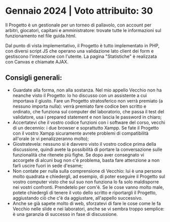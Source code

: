  # Gennaio 2024 |  Voto attribuito: 30 

Il Progetto è un gestionale per un torneo di pallavolo, con account per arbitri, giocatori, capitani e amministratore: trovate tutte le informazioni sul funzionamento nel file guida.html.

Dal punto di vista implementativo, il Progetto è tutto implementato in PHP, con diversi script JS che operano una validazione lato client dei form e gestiscono l'interazione con l'utente. La pagina "Statistiche" è realizzata con Canvas e chiamate AJAX.




## Consigli generali:

- Guardate alla forma, non alla sostanza. Nel mio appello Vecchio non ha neanche visto il Progetto: lo ho discusso con un assistente a cui importava il giusto. Fare un Progetto stratosferico non verrà premiato (a nessuno importa nulla): verrà premiato fare codice ben scritto e ordinato, che funziona sul computer del laboratorio, che passa il test del validatore, usa i prepared statement e non lascia le password in chiaro;
- Accertatevi che il vostro codice funzioni con i software del corso, vecchi di un decennio: i due browser e soprattutto Xampp. Se fate il Progetto con il vostro Xampp sicuramente avrete problemi di compatibilità all'orale (e vi penalizzeranno molto);
- Giostratevela: nessuno si è davvero visto il vostro codice prima della discussione, quindi avete la possibilità di portare la conversazione sulle funzionalità che ritenete più fighe. Se dopo aver consegnato vi accorgete di alcuni bug non c'è problema, basta fare attenzione a non farli uscire fuori in sede d'esame;
- Non contate per nulla sulla comprensione di Vecchio: lui è una persona molto quadrata e chiedergli, ad esempio, di poter eseguire il Progetto sul vostro computer visto che sul suo non funziona lo fa solo maldisporre nei vostri confronti. Prendetelo per com'è. Se le cose vanno molto male, potete chiedergli di tenere il voto dello scritto e riportargli il Progetto, aggiustando ciò che c'è da aggiustare, all'appello successivo. 
- Anche se già sapete molto di web, sforzatevi di fare le cose come le fa Vecchio nelle slide e nei laboratori, anche se vi sembra troppo semplice: è una garanzia di successo in fase di discussione.



